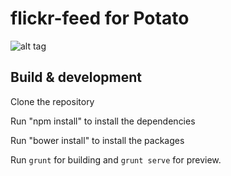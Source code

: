 # flickr-feed for Potato

![alt tag](http://miguelpuig.com/pics/potato.jpg)

## Build & development

Clone the repository

Run "npm install" to install the dependencies

Run "bower install" to install the packages

Run `grunt` for building and `grunt serve` for preview.
